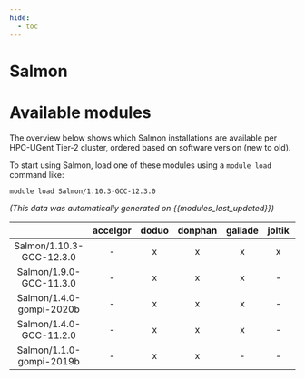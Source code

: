 ```yaml
---
hide:
  - toc
---
```


Salmon
======

# Available modules


The overview below shows which Salmon installations are available per HPC-UGent Tier-2 cluster, ordered based on software version (new to old).

To start using Salmon, load one of these modules using a `module load` command like:

```shell
module load Salmon/1.10.3-GCC-12.3.0
```

*(This data was automatically generated on {{modules_last_updated}})*  

| |accelgor|doduo|donphan|gallade|joltik|shinx|skitty|
| :---: | :---: | :---: | :---: | :---: | :---: | :---: | :---: |
|Salmon/1.10.3-GCC-12.3.0|-|x|x|x|x|x|x|
|Salmon/1.9.0-GCC-11.3.0|-|x|x|x|-|-|-|
|Salmon/1.4.0-gompi-2020b|-|x|x|x|-|-|-|
|Salmon/1.4.0-GCC-11.2.0|-|x|x|x|-|-|-|
|Salmon/1.1.0-gompi-2019b|-|x|x|-|-|-|-|
